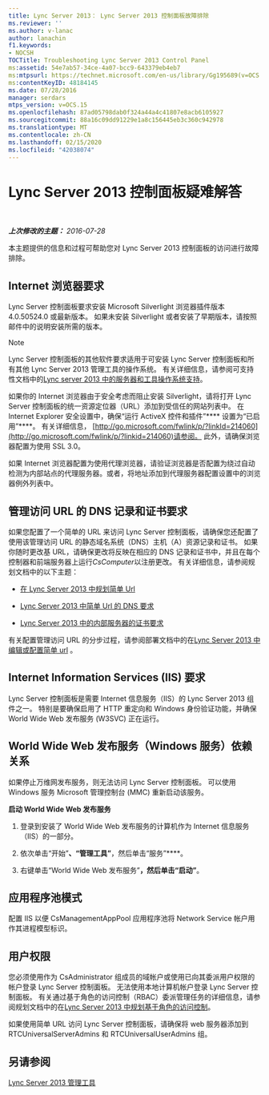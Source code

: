 ```yaml
---
title: Lync Server 2013： Lync Server 2013 控制面板故障排除
ms.reviewer: ''
ms.author: v-lanac
author: lanachin
f1.keywords:
- NOCSH
TOCTitle: Troubleshooting Lync Server 2013 Control Panel
ms:assetid: 54e7ab57-34ce-4a07-bcc9-643379eb4eb7
ms:mtpsurl: https://technet.microsoft.com/en-us/library/Gg195689(v=OCS.15)
ms:contentKeyID: 48184145
ms.date: 07/28/2016
manager: serdars
mtps_version: v=OCS.15
ms.openlocfilehash: 87ad05798dab0f324a44a4c41807e8acb6105927
ms.sourcegitcommit: 88a16c09dd91229e1a8c156445eb3c360c942978
ms.translationtype: MT
ms.contentlocale: zh-CN
ms.lasthandoff: 02/15/2020
ms.locfileid: "42038074"
---
```

<div data-xmlns="http://www.w3.org/1999/xhtml">

<div class="topic" data-xmlns="http://www.w3.org/1999/xhtml" data-msxsl="urn:schemas-microsoft-com:xslt" data-cs="http://msdn.microsoft.com/">

<div data-asp="http://msdn2.microsoft.com/asp">

# <a name="troubleshooting-lync-server-2013-control-panel"></a>Lync Server 2013 控制面板疑难解答

</div>

<div id="mainSection">

<div id="mainBody">

<span> </span>

_**上次修改的主题：** 2016-07-28_

本主题提供的信息和过程可帮助您对 Lync Server 2013 控制面板的访问进行故障排除。

<div>

## <a name="internet-browser-requirements"></a>Internet 浏览器要求

Lync Server 控制面板要求安装 Microsoft Silverlight 浏览器插件版本4.0.50524.0 或最新版本。 如果未安装 Silverlight 或者安装了早期版本，请按照邮件中的说明安装所需的版本。

<div>


> [!NOTE]  
> Lync Server 控制面板的其他软件要求适用于可安装 Lync Server 控制面板和所有其他 Lync Server 2013 管理工具的操作系统。 有关详细信息，请参阅可支持性文档中的<A href="lync-server-2013-server-and-tools-operating-system-support.md">Lync server 2013 中的服务器和工具操作系统支持</A>。



</div>

如果你的 Internet 浏览器由于安全考虑而阻止安装 Silverlight，请将打开 Lync Server 控制面板的统一资源定位器（URL）添加到受信任的网站列表中。 在 Internet Explorer 安全设置中，确保“运行 ActiveX 控件和插件”**** 设置为“已启用”****。 有关详细信息， [http://go.microsoft.com/fwlink/p/?linkId=214060](http://go.microsoft.com/fwlink/p/?linkid=214060)请参阅。 此外，请确保浏览器配置为使用 SSL 3.0。

如果 Internet 浏览器配置为使用代理浏览器，请验证浏览器是否配置为绕过自动检测为内部站点的代理服务器。或者，将地址添加到代理服务器配置设置中的浏览器例外列表中。

</div>

<div>

## <a name="dns-record-and-certificate-requirements-for-the-administrative-access-url"></a>管理访问 URL 的 DNS 记录和证书要求

如果您配置了一个简单的 URL 来访问 Lync Server 控制面板，请确保您还配置了使用该管理访问 URL 的静态域名系统（DNS）主机（A）资源记录和证书。 如果你随时更改基 URL，请确保更改将反映在相应的 DNS 记录和证书中，并且在每个控制器和前端服务器上运行*CsComputer*以注册更改。 有关详细信息，请参阅规划文档中的以下主题：

  - [在 Lync Server 2013 中规划简单 Url](lync-server-2013-planning-for-simple-urls.md)

  - [Lync Server 2013 中简单 Url 的 DNS 要求](lync-server-2013-dns-requirements-for-simple-urls.md)

  - [Lync Server 2013 中的内部服务器的证书要求](lync-server-2013-certificate-requirements-for-internal-servers.md)

有关配置管理访问 URL 的分步过程，请参阅部署文档中的在[Lync Server 2013 中编辑或配置简单 url](lync-server-2013-edit-or-configure-simple-urls.md) 。

</div>

<div>

## <a name="internet-information-services-iis-requirements"></a>Internet Information Services (IIS) 要求

Lync Server 控制面板是需要 Internet 信息服务（IIS）的 Lync Server 2013 组件之一。 特别是要确保启用了 HTTP 重定向和 Windows 身份验证功能，并确保 World Wide Web 发布服务 (W3SVC) 正在运行。

<div>

## <a name="world-wide-publishing-service-windows-service-dependency"></a>World Wide Web 发布服务（Windows 服务）依赖关系

如果停止万维网发布服务，则无法访问 Lync Server 控制面板。 可以使用 Windows 服务 Microsoft 管理控制台 (MMC) 重新启动该服务。

**启动 World Wide Web 发布服务**

1.  登录到安装了 World Wide Web 发布服务的计算机作为 Internet 信息服务（IIS）的一部分。

2.  依次单击“开始”****、“管理工具”****，然后单击“服务”****。

3.  右键单击“World Wide Web 发布服务”****，然后单击“启动”****。

</div>

<div>

## <a name="application-pool-mode"></a>应用程序池模式

配置 IIS 以便 CsManagementAppPool 应用程序池将 Network Service 帐户用作其进程模型标识。

</div>

</div>

<div>

## <a name="user-rights-and-permissions"></a>用户权限

您必须使用作为 CsAdministrator 组成员的域帐户或使用已向其委派用户权限的帐户登录 Lync Server 控制面板。 无法使用本地计算机帐户登录 Lync Server 控制面板。 有关通过基于角色的访问控制（RBAC）委派管理任务的详细信息，请参阅规划文档中的在[Lync Server 2013 中规划基于角色的访问控制](lync-server-2013-planning-for-role-based-access-control.md)。

如果使用简单 URL 访问 Lync Server 控制面板，请确保将 web 服务器添加到 RTCUniversalServerAdmins 和 RTCUniversalUserAdmins 组。

</div>

<div>

## <a name="see-also"></a>另请参阅


[Lync Server 2013 管理工具](lync-server-2013-lync-server-administrative-tools.md)  
  

</div>

</div>

<span> </span>

</div>

</div>

</div>

